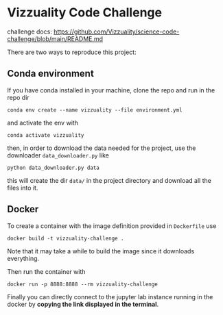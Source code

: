# Vizzuality Code Challenge

challenge docs: https://github.com/Vizzuality/science-code-challenge/blob/main/README.md

There are two ways to reproduce this project:

## Conda environment

If you have conda installed in your machine, clone the repo and run in the repo dir
```shell
conda env create --name vizzuality --file environment.yml
```
and activate the env with
```shell
conda activate vizzuality
```
then, in order to download the data needed for the project, use the downloader `data_downloader.py` like
```shell
python data_downloader.py data
```
this will create the dir `data/` in the project directory and download all the files into it.

## Docker

To create a container with the image definition provided in `Dockerfile` use
```shell
docker build -t vizzuality-challenge .
```
Note that it may take a while to build the image since it downloads everything.

Then run the container with
```shell
docker run -p 8888:8888 --rm vizzuality-challenge
```
Finally you can directly connect to the jupyter lab instance running in the docker by **copying the link displayed in the terminal**.
